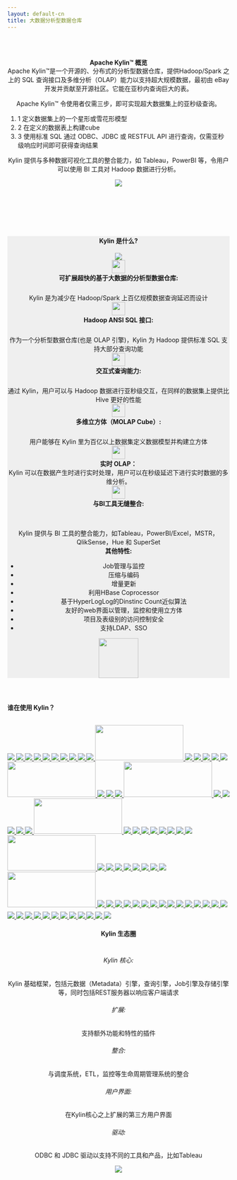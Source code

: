 ```yaml
---
layout: default-cn
title: 大数据分析型数据仓库
---
```



<main id="main" >
  <div class="container" >
    <div id="zero" class=" main" >
      <header style=" padding:2em 0 4em 0;">
        <div class="container" >
          <h4 class="index-title"><span>Apache Kylin™ 概览</span></h4>
          <div class="row" style="margin-top:-20px;">
            <div class="col-sm-12 col-md-12">              
              <p class="title_text"> Apache Kylin™是一个开源的、分布式的分析型数据仓库，提供Hadoop/Spark 之上的 SQL 查询接口及多维分析（OLAP）能力以支持超大规模数据，最初由 eBay 开发并贡献至开源社区。它能在亚秒内查询巨大的表。</p>
              <p class="title_text"> Apache Kylin™ 令使用者仅需三步，即可实现超大数据集上的亚秒级查询。</p>
              <div align="left">
                <ol class="none-icon">
                  <li>
                    <span class="li-circle">1</span>
                    定义数据集上的一个星形或雪花形模型
                  </li>
                  <li>
                    <span class="li-circle">2</span>
                    在定义的数据表上构建cube
                  </li>
                  <li>
                    <span class="li-circle">3</span>
                    使用标准 SQL 通过 ODBC、JDBC 或 RESTFUL API 进行查询，仅需亚秒级响应时间即可获得查询结果
                  </li>
                  </ol>
              </div>  
              <p class="title_text">Kylin 提供与多种数据可视化工具的整合能力，如 Tableau，PowerBI 等，令用户可以使用 BI 工具对 Hadoop 数据进行分析。</p>
              <img id="diagram" src="{{ "/assets/images/kylin_diagram.png"| prepend: site.baseurl }}"> </div>
          </div>
        </div>
        <!-- /container --> 
      </header>
    </div>
    <!-- / section --> 
  </div>
  <!-- /container -->
  <section id="second" class="main">
    <header style="background-color:#efefef;">
      <div class="container"  >
        <h4 class="index-title"><span> Kylin 是什么? </span></h4>
        <img id="intro_logo" src="{{"/assets/images/kylin_logo.png" | prepend: site.baseurl }}">
        <!-- second-->
        <div class="row">
          <div class="col-sm-8 col-md-8">
            <div class="col-sm-6 col-md-6 ">
              <div class="card-s">
                <div class="home-pic">
                  <img width="30" src="{{"/assets/images/icon_index_olap.png" | prepend: site.baseurl }}">
                </div>
                <b>可扩展超快的基于大数据的分析型数据仓库: </b><br/>
                <div class="indent" style="margin-top: 25px">Kylin 是为减少在 Hadoop/Spark 上百亿规模数据查询延迟而设计</div>
              </div>
            </div>
            <div class="col-sm-6 col-md-6">
              <div class="card-s">
                <div class="home-pic">
                  <img width="30" src="{{"/assets/images/icon_index_hadoop.png" | prepend: site.baseurl }}">
                </div>
                <b>Hadoop ANSI SQL 接口: </b><br/>
                <div class="indent" style="margin-top: 25px">作为一个分析型数据仓库(也是 OLAP 引擎)，Kylin 为 Hadoop 提供标准 SQL 支持大部分查询功能</div>
              </div>
            </div>
            <div class="col-sm-6 col-md-6">
              <div class="card-s">
                <div class="home-pic">
                  <img width="30" src="{{"/assets/images/icon_index_query.png" | prepend: site.baseurl }}">
                </div>
                <b>交互式查询能力: </b><br/>
                <div class="indent" style="margin-top: 25px">通过 Kylin，用户可以与 Hadoop 数据进行亚秒级交互，在同样的数据集上提供比 Hive 更好的性能</div>
              </div>
            </div>
            <div class="col-sm-6 col-md-6"> 
              <div class="card-s">
                <div class="home-pic">
                  <img width="30" src="{{"/assets/images/icon_index_cube.png" | prepend: site.baseurl }}"> 
                </div>
                <b>多维立方体（MOLAP Cube）: </b><br/>
                <div class="indent" style="margin-top: 25px">用户能够在 Kylin 里为百亿以上数据集定义数据模型并构建立方体</div>
              </div>
            </div>
            <div class="col-sm-6 col-md-6">
              <div class="card-s">
                <div class="home-pic">
                  <img width="30" src="{{"/assets/images/icon_index_streaming.png" | prepend: site.baseurl }}"> 
                </div>
                <b>实时 OLAP：</b><br/>
                <div class="indent">Kylin 可以在数据产生时进行实时处理，用户可以在秒级延迟下进行实时数据的多维分析。 </div>
              </div>
            </div>
            <div class="col-sm-6 col-md-6">
              <div class="card-s">
                <div class="home-pic">
                  <img width="30" src="{{"/assets/images/icon_index_shape.png" | prepend: site.baseurl }}">
                </div>
                <b>与BI工具无缝整合:</b><br/>
                <div class="indent" style="margin-top: 47px">Kylin 提供与 BI 工具的整合能力，如Tableau，PowerBI/Excel，MSTR，QlikSense，Hue 和 SuperSet</div>
              </div>
            </div>
          </div>
          <div class="col-sm-4 col-md-4 card-l">
            <b>其他特性:</b> <br/>
            <ul class="indent">
              <li>Job管理与监控 </li>
              <li>压缩与编码 </li>
              <li>增量更新 </li>
              <li>利用HBase Coprocessor</li>
              <li>基于HyperLogLog的Dinstinc Count近似算法</li>
              <li>友好的web界面以管理，监控和使用立方体 </li>
              <li>项目及表级别的访问控制安全</li>
              <li>支持LDAP、SSO </li>
            </ul>
            <div class="other-pic">
              <img width="90" src="{{"/assets/images/icon_index_highlights.png" | prepend: site.baseurl }}">
            </div>
          </div>
        </div>
      </div>
      <!-- /container --> 
    </header>
  </section>
  <!-- second -->
  <section id="first" class="main">
    <div class="container" >
        <h4 class="index-title" style="margin-top:50px;"><span>谁在使用 Kylin？</span></h4>
        <div class="row" style="margin-top:30px;">
            <!-- 1 -->
            <a class="sponsor" href="http://www.ebay.com/"> 
                <img src="/images/logo/ebay.png">
            </a>
            <a class="sponsor" href="https://www.cisco.com/"> 
                <img src="/images/logo/cisco.jpg">
            </a>
            <a class="sponsor" href="https://about.yahoo.co.jp/info/en/"> 
                <img src="/images/logo/yahoo.png">
            </a>
            <a class="sponsor" href="https://www.samsung.com/cn/"> 
                <img src="/images/logo/samsung.png">
            </a>
            <a class="sponsor" href="http://map.baidu.com/"> 
                <img src="/images/logo/baidu.png">
            </a>
            <!-- 2 -->
            <a class="sponsor" href="https://www.apple.com/"> 
                <img src="/images/logo/apple.jpg">
            </a>
            <a class="sponsor" href="https://www.microsoft.com/"> 
                <img src="/images/logo/microsoft.jpg">
            </a> 
            <a class="sponsor" href="https://www.amazon.com/"> 
                <img src="/images/logo/amazon.png">
            </a>  
            <a class="sponsor" href="https://www.gome.com.cn/"> 
                <img src="/images/logo/gome.png">
            </a>
            <a class="sponsor" href="https://www.jpmorgan.com/"> 
                <img src="/images/logo/jpmorgan.png">
            </a>
            <!-- 3 -->
            <a class="sponsor" href="https://strikingly.com/"> 
                <img style="width: 200px;height: 80px" src="/images/logo/strikingly.png">
            </a>
            <a class="sponsor" href="https://cn.danale.com/"> 
                <img src="/images/logo/danale.png">
            </a>
            <a class="sponsor" href="https://www.58.com/"> 
                <img src="/images/logo/58.png">
            </a>
            <a class="sponsor" href="http://www.jd.com/"> 
                <img src="/images/logo/jd.jpg">
            </a>
            <a class="sponsor" href="http://www.4399.com/"> 
                <img src="/images/logo/4399.png">
            </a>
            <!-- 4 -->
            <a class="sponsor" href="http://www.exponential.com/"> 
                <img src="/images/logo/exponential.jpg">
            </a>
            <a class="sponsor" href="http://www.ctrip.com/"> 
                <img style="width: 200px;height: 80px" src="/images/logo/ctrip.png">
            </a>
            <a class="sponsor" href="http://www.didiglobal.com/"> 
                <img src="/images/logo/didi.png">
            </a>
            <a class="sponsor" href="http://www.dream-it.cn/"> 
                <img src="/images/logo/dreamsoft.png">
            </a>
            <a class="sponsor" href="http://www.meituan.com/"> 
                <img src="/images/logo/meituan.jpg">
            </a>
            <!-- 5 -->
            <a class="sponsor" href="https://kyligence.io/"> 
                <img style="width: 200px;height: 80px;text-align: left;" src="/images/logo/kyligence.png">
            </a>
            <a class="sponsor" href="https://www.envision-group.com/cn/"> 
                <img src="/images/logo/envision.png">
            </a>
            <a class="sponsor" href="https://gameforge.com/"> 
                <img src="/images/logo/gameforge.png">
            </a> 
            <a class="sponsor" href="https://www.glispa.com/"> 
                <img src="/images/logo/glispa.jpg">
            </a>
            <a class="sponsor" href="https://www.sohu.com/"> 
                <img src="/images/logo/soho.png">
            </a>
            <!-- 6 -->
            <a class="sponsor" href="http://www.300.cn/"> 
                <img src="/images/logo/growforce.png">
            </a>
            <a class="sponsor" href="https://www.hobsons.com/"> 
                <img style="width: 200px;height: 80px" src="/images/logo/hobsons.png">
            </a>
            <a class="sponsor" href="http://www.iflytek.com/"> 
                <img src="/images/logo/iflytek.png">
            </a>
            <a class="sponsor" href="http://www.iqiyi.com/"> 
                <img src="/images/logo/iqiyi.png">
            </a>
            <a class="sponsor" href="javascript:void(0);">
                <img src="/images/logo/leeco.png">
            </a>
            <!-- 7 -->
            <a class="sponsor" href="https://www.meizu.com/"> 
                <img src="/images/logo/meizu.png">
            </a>
            <a class="sponsor" href="http://life.pingan.com/"> 
                <img src="/images/logo/pingan.png">
            </a>
            <a class="sponsor" href="https://www.qunar.com/"> 
                <img src="/images/logo/qunar.png">
            </a>
            <a class="sponsor" href="http://www.stratebi.com/"> 
                <img src="/images/logo/stratebi.png">
            </a>
            <a class="sponsor" href="https://www.toutiao.com/"> 
                <img src="/images/logo/toutiao.png">
            </a>
            <!-- 8 -->
            <a class="sponsor" href="https://www.trinitymobility.com/"> 
                <img style="width: 200px;height: 80px" src="/images/logo/trinity.png">
            </a>
            <a class="sponsor" href="http://www.uc.cn/"> 
                <img src="/images/logo/uc.png">
            </a>
            <a class="sponsor" href="http://www.vip.com/"> 
                <img src="/images/logo/vipcom.png">
            </a>
            <a class="sponsor" href="http://www.wanda.cn/"> 
                <img src="/images/logo/wanda.png">
            </a>
            <a class="sponsor" href="http://www.zte.com.cn/"> 
                <img src="/images/logo/zte.png">
            </a>
            <!-- 9 -->             
            <a class="sponsor" href="https://www.infoworks.io/"> 
                <img src="/images/logo/infoworks.png">
            </a>
            <a class="sponsor" href="https://www.expedia.com/"> 
                <img src="/images/logo/expedia.jpg">
            </a>             
            <a class="sponsor" href="https://www.telecoming.com/"> 
                <img src="/images/logo/telecoming.jpg">
            </a>
            <a class="sponsor" href="http://www.163.com/"> 
                <img src="/images/logo/netease.png">
            </a>
            <a class="sponsor" href="http://www.mininglamp.com/"> 
                <img style="width: 200px;height: 80px;margin-bottom: 10px;text-align: left;" src="/images/logo/mininglamp.png">
            </a>
            <!-- 10 -->
            <a class="sponsor" href="https://www.ele.me/home/"> 
                <img src="/images/logo/ele.png">
            </a>
            <a class="sponsor" href="https://www.teld.cn/"> 
                <img src="/images/logo/teld.jpg">
            </a>
            <a class="sponsor" href="https://www.tencent.com/"> 
                <img src="/images/logo/tencent.jpg">
            </a>
            <a class="sponsor" href="http://www.xiaomi.com/"> 
                <img src="/images/logo/xiaomi.jpg">
            </a>
            <a class="sponsor" href="http://www.wanmei.com/">
                <img src="/images/logo/wanmei.jpg">
            </a>
            <!-- 11 -->
            <a class="sponsor" href="http://www.powerbi.com.cn/">
                <img src="/images/logo/aowei.jpg">
            </a>
            <a class="sponsor" href="http://www.chinaoly.com/"> 
                <img src="/images/logo/chinaoly.jpg">
            </a>  
            <a class="sponsor" href="https://www.jianshu.com/">
                <img src="/images/logo/jianshu.jpg">
            </a>
            <a class="sponsor" href="http://www.keruyun.com/"> 
                <img src="/images/logo/keruyun.jpg">
            </a>
            <a class="sponsor" href="https://www.qutoutiao.net/">
                <img src="/images/logo/qutoutiao.jpg">
            </a>
            <!-- 12 -->
            <a class="sponsor" href="http://www.bianfeng.com/">
                <img src="/images/logo/bianfeng.jpg">
            </a>
            <a class="sponsor" href="https://www.missfresh.cn/">
                <img src="/images/logo/meiriyouxian.jpg">
            </a>
            <a class="sponsor" href="https://www.meitu.com/">
                <img src="/images/logo/meitu.jpg">
            </a>
            <a class="sponsor" href="https://www.neusoft.com/"> 
                <img src="/images/logo/neusoft.jpg">
            </a>
            <a class="sponsor" href="https://www.wenjuan.com/">
                <img src="/images/logo/wenjuanwang.jpg">
            </a>
            <!-- 13 -->
            <a class="sponsor" href="http://www.yidianzixun.com/">
                <img src="/images/logo/yidianzixun.jpg">
            </a>
            <a class="sponsor" href="https://www.bestpay.com.cn/">
                <img src="/images/logo/yizhifu.jpg">
            </a>
            <a class="sponsor" href="https://www.zybang.com/">
                <img src="/images/logo/zuoyebang.jpg">
            </a>
            <a class="sponsor" href="http://www.zqykj.com/"> 
                <img src="/images/logo/zhiqiyun.jpg">
            </a>
            <a class="sponsor" href="https://www.epam.com/"> 
                <img src="/images/logo/epam.jpg">
            </a>
            <!-- 14 -->
            <a class="sponsor" href="http://www.moji.com/"> 
                <img src="/images/logo/moji.jpg">
            </a>
            <a class="sponsor" href="http://www.ke.com/"> 
                <img src="/images/logo/beike.jpg">
            </a>
            <a class="sponsor" href="https://www.zto.com/"> 
                <img src="/images/logo/zto.jpg">
            </a>   
            <a class="sponsor" href="https://www.hundsun.com/"> 
                <img src="/images/logo/hundsun.jpg">
            </a>
            <a class="sponsor" href="https://www.deppon.com/"> 
                <img src="/images/logo/deppon.jpg">
            </a> 
            <!-- 15 -->
            <a class="sponsor" href="https://www.dmall.com/"> 
                <img src="/images/logo/dmall.jpg">
            </a>
             <a class="sponsor" href="https://www.youzan.com/"> 
                <img src="/images/logo/youzan.png">
            </a>
        </div>
        <!-- /container --> 
      </div>
   <header>
      <div class="container" >
        <h4 class="index-title"><span>Kylin 生态圈</span></h4>
        <div class="row" style="margin-top:40px;">
          <div class="col-sm-7 col-md-7" id="ecosystem">
            <h6>
              <span class="circle-spot">Kylin 核心:</span>
            </h6> 
            <p>Kylin 基础框架，包括元数据（Metadata）引擎，查询引擎，Job引擎及存储引擎等，同时包括REST服务器以响应客户端请求</p>
            <h6>
              <span class="circle-spot">扩展:</span>
            </h6> 
            <p>支持额外功能和特性的插件</p>
            <h6>
              <span class="circle-spot">整合:</span>
            </h6> 
            <p>与调度系统，ETL，监控等生命周期管理系统的整合</p>
            <h6>
              <span class="circle-spot">用户界面:</span>
            </h6> 
            <p>在Kylin核心之上扩展的第三方用户界面</p>
            <h6>
              <span class="circle-spot">驱动:</span>
            </h6> 
            <p>ODBC 和 JDBC 驱动以支持不同的工具和产品，比如Tableau</p>
          </div>
          <div class="col-sm-5 col-md-5"> <img id="core" src="{{"/assets/images/core.png"| prepend: site.baseurl }}"> </div>
        </div>
        <!-- /container --> 
      </div>
    </header>
  </section>  
</main>
